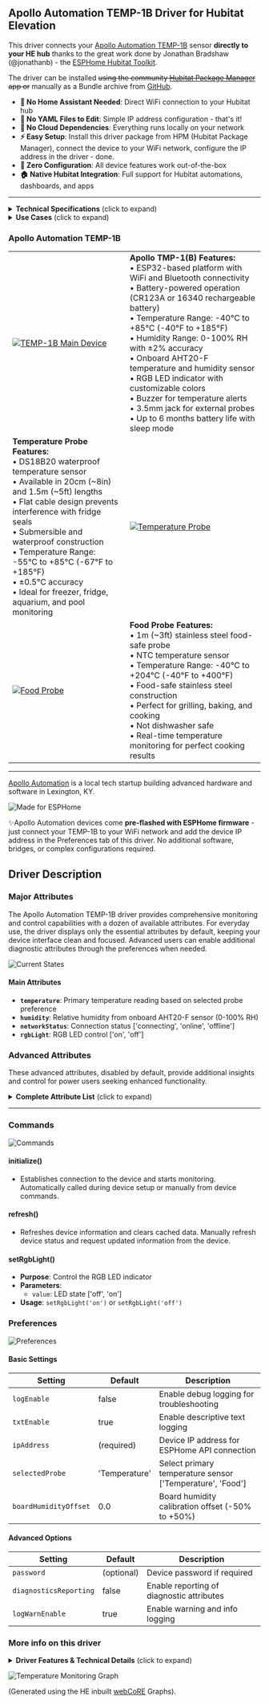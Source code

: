 ## Apollo Automation TEMP-1B Driver for Hubitat Elevation

This driver connects your [Apollo Automation TEMP-1B](https://geni.us/apollo_temp1) sensor **directly to your HE hub** thanks to the great work done by Jonathan Bradshaw (@jonathanb) - the [ESPHome Hubitat Toolkit](https://github.com/bradsjm/hubitat-public/tree/main/ESPHome).

The driver can be installed ~~using the community [Hubitat Package Manager](https://community.hubitat.com/t/release-hubitat-package-manager-hpm-hubitatcommunity/94471/1) app or~~ manually as a Bundle archive from [GitHub](https://github.com/kkossev/Hubitat-ESPHome-Apollo).

- **🚫 No Home Assistant Needed**: Direct WiFi connection to your Hubitat hub
- **🚫 No YAML Files to Edit**: Simple IP address configuration - that's it!
- **🚫 No Cloud Dependencies**: Everything runs locally on your network
- **⚡ Easy Setup**: Install this driver package from HPM (Hubitat Package Manager), connect the device to your WiFi network, configure the IP address in the driver - done.
- **🔧 Zero Configuration**: All device features work out-of-the-box
- **🏠 Native Hubitat Integration**: Full support for Hubitat automations, dashboards, and apps


------

<details>
<summary><b>Technical Specifications</b> (click to expand)</summary>

- **Microcontroller**: ESP32 with WiFi and Bluetooth
- **Power**: USB 5V or CR123A or 16340 rechargeable battery
- **Battery Life**: Up to 6 months with optimized sleep settings
- **Temperature Accuracy**: ±0.5°C (probes), ±2°C (onboard sensor)
- **Humidity Accuracy**: ±2% RH
- **Operating Range**: -40°C to +85°C (-40°F to +185°F)
- **Connectivity**: WiFi 802.11 b/g/n, Bluetooth 4.2
- **Dimensions**: Compact 3D-printed enclosure
- **Mounting**: Optional magnetic mount available
</details>


<details>
<summary><b>Use Cases</b> (click to expand)</summary>

The Apollo Automation TEMP-1B is ideal for:

- **Kitchen Monitoring**: Food temperature during cooking and baking
- **Refrigeration**: Freezer and refrigerator temperature monitoring
- **Aquarium Management**: Water temperature monitoring
- **Pool/Spa Monitoring**: Water temperature tracking
- **Greenhouse Monitoring**: Air and soil temperature monitoring
- **HVAC Monitoring**: Room temperature and humidity tracking
- **Server Room Monitoring**: Environmental condition monitoring

</details>


### Apollo Automation TEMP-1B

|               |                 |
|---------------|-----------------|
| [![TEMP-1B Main Device](https://apolloautomation.com/cdn/shop/files/TEMP-1B_Fridge.png?v=1742996496&width=960)](https://geni.us/apollo_temp1) | **Apollo TMP-1(B) Features:**<br/>• ESP32-based platform with WiFi and Bluetooth connectivity<br/>• Battery-powered operation (CR123A or 16340 rechargeable battery)<br/>• Temperature Range: -40°C to +85°C (-40°F to +185°F)<br/>• Humidity Range: 0-100% RH with ±2% accuracy<br/>• Onboard AHT20-F temperature and humidity sensor<br/>• RGB LED indicator with customizable colors<br/>• Buzzer for temperature alerts<br/>• 3.5mm jack for external probes<br/>• Up to 6 months battery life with sleep mode |
| **Temperature Probe Features:**<br/>• DS18B20 waterproof temperature sensor<br/>• Available in 20cm (~8in) and 1.5m (~5ft) lengths<br/>• Flat cable design prevents interference with fridge seals<br/>• Submersible and waterproof construction<br/>• Temperature Range: -55°C to +85°C (-67°F to +185°F)<br/>• ±0.5°C accuracy<br/>• Ideal for freezer, fridge, aquarium, and pool monitoring | [![Temperature Probe](https://apolloautomation.com/cdn/shop/files/20241205-123547.jpg?v=1733420196&width=960)](https://geni.us/apollo-long-temp-probe) | 
| [![Food Probe](https://apolloautomation.com/cdn/shop/files/TEMP-1_with_Food_Probe.png?v=1742996496&width=960)](https://geni.us/apollo-food-probe) | **Food Probe Features:**<br/>• 1m (~3ft) stainless steel food-safe probe<br/>• NTC temperature sensor<br/>• Temperature Range: -40°C to +204°C (-40°F to +400°F)<br/>• Food-safe stainless steel construction<br/>• Perfect for grilling, baking, and cooking<br/>• Not dishwasher safe<br/>• Real-time temperature monitoring for perfect cooking results |


-----

[Apollo Automation](https://geni.us/apolloautomation) is a local tech startup building advanced hardware and software in Lexington, KY. 

![Made for ESPHome](https://esphome.io/_images/made-for-esphome-black-on-white.svg)



✨Apollo Automation devices come **pre-flashed with ESPHome firmware** - just connect your TEMP-1B to your WiFi network and add the device IP address in the Preferences tab of this driver. No additional software, bridges, or complex configurations required.

## Driver Description


### Major Attributes

The Apollo Automation TEMP-1B driver provides comprehensive monitoring and control capabilities with a dozen of available attributes. For everyday use, the driver displays only the essential attributes by default, keeping your device interface clean and focused. Advanced users can enable additional diagnostic attributes through the preferences when needed.


![Current States](https://github.com/kkossev/Hubitat-ESPHome-Apollo/raw/main/Images/current_states.png)


#### Main Attributes
- **`temperature`**: Primary temperature reading based on selected probe preference
- **`humidity`**: Relative humidity from onboard AHT20-F sensor (0-100% RH)
- **`networkStatus`**: Connection status ['connecting', 'online', 'offline']
- **`rgbLight`**: RGB LED control ['on', 'off']

### Advanced Attributes
These advanced attributes, disabled by default, provide additional insights and control for power users seeking enhanced functionality. 

<details>
<summary><b>Complete Attribute List</b> (click to expand)</summary>

| Attribute | Type | Description |
|-----------|------|-------------|
| `temperature` | number | Primary temperature reading (°C/°F) |
| `humidity` | number | Relative humidity percentage |
| `networkStatus` | enum | Device connection status |
| `rgbLight` | enum | RGB LED control |
| `battery` | number | Battery charge level (0-100%) |
| `batteryVoltage` | number | Battery voltage measurement |
| `boardTemperature` | number | Internal board temperature |
| `boardTemperatureOffset` | number | Board temperature calibration offset |
| `boardHumidityOffset` | number | Board humidity calibration offset |
| `espTemperature` | number | ESP32 chip temperature |
| `temperatureProbe` | number | External temperature probe reading |
| `tempProbeOffset` | number | Temperature probe calibration offset |
| `foodProbe` | number | Food probe temperature reading |
| `foodProbeOffset` | number | Food probe calibration offset |
| `uptime` | string | Device uptime since last restart |
| `rssi` | number | WiFi signal strength (dBm) |
| `alarmOutsideTempRange` | enum | Temperature range alarm status |
| `notifyOnlyOutsideTempDifference` | enum | Temperature difference notification |
| `preventSleep` | enum | Sleep prevention control |
| `selectedProbe` | string | Active temperature probe selection |
| `sleepDuration` | number | Sleep duration in hours |
| `probeTempDifferenceThreshold` | number | Temperature difference threshold |
| `minProbeTemp` | number | Minimum probe temperature threshold |
| `maxProbeTemp` | number | Maximum probe temperature threshold |

![Advanced Attributes](https://github.com/kkossev/Hubitat-ESPHome-Apollo/raw/main/Images/advanced_attributes.png)

</details>

----

### Commands

![Commands](https://github.com/kkossev/Hubitat-ESPHome-Apollo/raw/main/Images/apollo-temp1(b)-hubitat-commands.png)

#### initialize() 
- Establishes connection to the device and starts monitoring.  Automatically called during device setup or manually from device commands.

#### refresh()
- Refreshes device information and clears cached data. Manually refresh device status and request updated information from the device.

#### setRgbLight()
- **Purpose**: Control the RGB LED indicator
- **Parameters**: 
  - `value`: LED state ['off', 'on']
- **Usage**: `setRgbLight('on')` or `setRgbLight('off')`


### Preferences

![Preferences](https://github.com/kkossev/Hubitat-ESPHome-Apollo/raw/345e1f0e161a63dd60192f76075ca2de28b37142/Images/apollo-temp-1(b)-hubitat-preferences.png)

#### Basic Settings
| Setting | Default | Description |
|---------|---------|-------------|
| `logEnable` | false | Enable debug logging for troubleshooting |
| `txtEnable` | true | Enable descriptive text logging |
| `ipAddress` | (required) | Device IP address for ESPHome API connection |
| `selectedProbe` | 'Temperature' | Select primary temperature sensor ['Temperature', 'Food'] |
| `boardHumidityOffset` | 0.0 | Board humidity calibration offset (-50% to +50%) |

#### Advanced Options
| Setting | Default | Description |
|---------|---------|-------------|
| `password` | (optional) | Device password if required |
| `diagnosticsReporting` | false | Enable reporting of diagnostic attributes |
| `logWarnEnable` | true | Enable warning and info logging |

### More info on this driver

<details>
<summary><b>Driver Features & Technical Details</b> (click to expand)</summary>

The driver is a work in progress. uses an intelligent entity management system that:

- **Automatically discovers** all available ESPHome entities
- **Maps entities** to appropriate Hubitat attributes
- **Handles missing entities** gracefully (device variants may not have all sensors)
- **Provides diagnostic control** - technical attributes can be hidden from main device view
- **Supports calibration** - offset values sync between Hubitat preferences and ESPHome

### Temperature Handling

The driver provides flexible temperature management:

- **Dual Temperature Sources**: Choose between Temperature Probe and Food Probe
- **Automatic Unit Conversion**: Converts between Celsius and Fahrenheit based on hub settings
- **Calibration Support**: Individual offset adjustments for each temperature sensor
- **Sleep Mode Compatibility**: Optimized for battery-powered operation with sleep cycles

### Battery Management

For battery-powered TEMP-1B devices:

- **Battery Level Monitoring**: Real-time battery percentage
- **Voltage Monitoring**: Actual battery voltage for detailed analysis
- **Sleep Mode Support**: Configurable sleep duration to extend battery life
- **Prevent Sleep Option**: Keep device awake for continuous monitoring when needed

### Network Monitoring

- **Connection Status**: Real-time online/offline status
- **Signal Strength**: WiFi RSSI monitoring
- **Automatic Reconnection**: Built-in ESPHome API reconnection logic

### Diagnostic Features

When diagnostic reporting is enabled:

- **ESP32 Monitoring**: Internal chip temperature and performance
- **Uptime Tracking**: Device restart and reliability monitoring
- **Configuration Access**: View the advanced device settings
- **Calibration Values**: View all sensor offset parameters

### Alert System

The device supports customizable alerts:

- **Temperature Range Alarms**: Configurable min/max temperature thresholds (not implemented in this driver)
- **Visual Indicators**: RGB LED with customizable colors (only on/off is implemented in the driver)
- **Audible Alerts**: Onboard buzzer for critical notifications (not tested)
- **Notification Controls**: Flexible alert configuration options (not implemented in the driver and not tested)

</details>


![Temperature Monitoring Graph](https://github.com/kkossev/Hubitat-ESPHome-Apollo/raw/792096bd1a9266784e274f260e2b5ff3c6c8ccd5/Images/apollo-temp-1(b)-graph.png)

(Generated using the HE inbuilt [webCoRE](https://community.hubitat.com/c/comappsanddrivers/webcore/104) Graphs).

